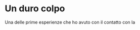 # Un duro colpo

Una delle prime esperienze che ho avuto con il contatto con la
<!--stackedit_data:
eyJoaXN0b3J5IjpbLTU2MDI0NjgyNCwtNTk4ODc1MDMyXX0=
-->